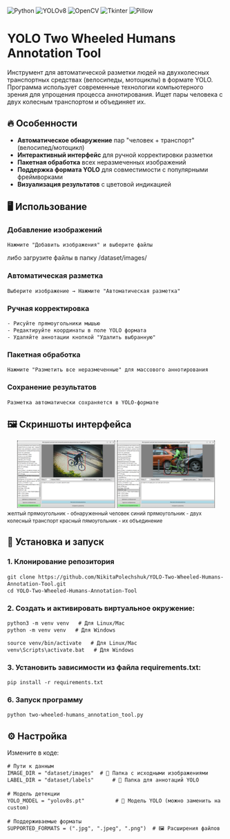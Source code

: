![Python](https://img.shields.io/badge/Python-3776AB?logo=python&logoColor=white&style=flat)
![YOLOv8](https://img.shields.io/badge/YOLOv8-00FFFF?logo=yolo&logoColor=black&style=flat)
![OpenCV](https://img.shields.io/badge/OpenCV-5C3EE8?logo=opencv&logoColor=white&style=flat)
![Tkinter](https://img.shields.io/badge/Tkinter-3776AB?logo=python&logoColor=white&style=flat)
![Pillow](https://img.shields.io/badge/Pillow-3776AB?logo=python&logoColor=white&style=flat)

# YOLO Two Wheeled Humans Annotation Tool

Инструмент для автоматической разметки людей на двухколесных транспортных средствах (велосипеды, мотоциклы) в формате YOLO.
Программа использует современные технологии компьютерного зрения для упрощения процесса аннотирования.
Ищет пары человека с двух колесным транспортом и объединяет их.

## 🔥 Особенности

- **Автоматическое обнаружение** пар "человек + транспорт" (велосипед/мотоцикл)
- **Интерактивный интерфейс** для ручной корректировки разметки
- **Пакетная обработка** всех неразмеченных изображений
- **Поддержка формата YOLO** для совместимости с популярными фреймворками
- **Визуализация результатов** с цветовой индикацией

## 🖥️ Использование

### Добавление изображений

```
Нажмите "Добавить изображения" и выберите файлы
```
либо загрузите файлы в папку /dataset/images/

### Автоматическая разметка
```
Выберите изображение → Нажмите "Автоматическая разметка"
```

### Ручная корректировка
```
- Рисуйте прямоугольники мышью
- Редактируйте координаты в поле YOLO формата
- Удаляйте аннотации кнопкой "Удалить выбранную"
```

### Пакетная обработка
```
Нажмите "Разметить все неразмеченные" для массового аннотирования
```

### Сохранение результатов
```
Разметка автоматически сохраняется в YOLO-формате
```

## 🖼 Скриншоты интерфейса

<div align="center">
  <img src="https://github.com/NikitaPolechshuk/YOLO-Two-Wheeled-Human-Annotation-Tool/raw/main/screenshots/scr_01.png" width="45%" alt="Главное окно программы">
  <img src="https://github.com/NikitaPolechshuk/YOLO-Two-Wheeled-Human-Annotation-Tool/raw/main/screenshots/scr_02.png" width="45%" alt="Пример разметки">
</div>
<small>
  желтый прямоугольник - обнаруженный человек
  синий прямоугольник - двух колесный транспорт
  красный пямоугольник - их объединение
</small>

## 🚀 Установка и запуск

### 1. Клонирование репозитория
```
git clone https://github.com/NikitaPolechshuk/YOLO-Two-Wheeled-Humans-Annotation-Tool.git
cd YOLO-Two-Wheeled-Humans-Annotation-Tool
```

### 2. Cоздать и активировать виртуальное окружение:
```
python3 -m venv venv   # Для Linux/Mac
python -m venv venv   # Для Windows
```

```
source venv/bin/activate   # Для Linux/Mac
venv\Scripts\activate.bat   # Для Windows
```

### 3. Установить зависимости из файла requirements.txt:
```
pip install -r requirements.txt
```

### 6. Запуск программу
```
python two-wheeled-humans_annotation_tool.py
```

## ⚙️ Настройка

Измените в коде:
```
# Пути к данным
IMAGE_DIR = "dataset/images"  # 📁 Папка с исходными изображениями
LABEL_DIR = "dataset/labels"      # 📝 Папка для аннотаций YOLO

# Модель детекции
YOLO_MODEL = "yolov8s.pt"          # 🧠 Модель YOLO (можно заменить на custom)

# Поддерживаемые форматы
SUPPORTED_FORMATS = (".jpg", ".jpeg", ".png")  # 🖼️ Расширения файлов
```


